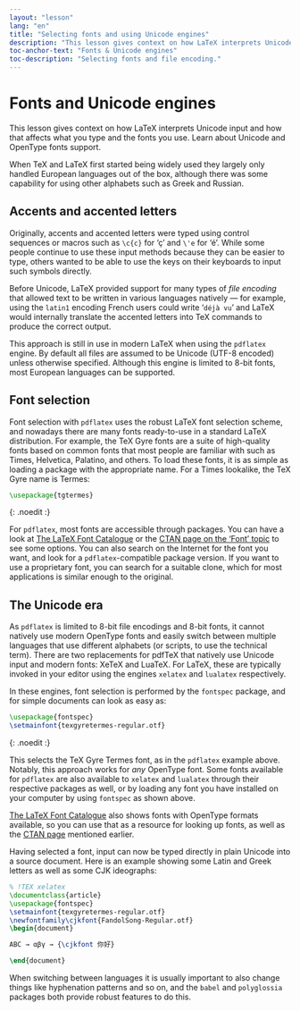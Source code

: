 ```yaml
---
layout: "lesson"
lang: "en"
title: "Selecting fonts and using Unicode engines"
description: "This lesson gives context on how LaTeX interprets Unicode input and how that affects what you type and the fonts you use. Learn about Unicode and OpenType fonts support."
toc-anchor-text: "Fonts & Unicode engines"
toc-description: "Selecting fonts and file encoding."
---
```


# Fonts and Unicode engines

<span
  class="summary">This lesson gives context on how LaTeX interprets Unicode input and how that affects what you type and the fonts you use. Learn about Unicode and OpenType fonts support.</span>

When TeX and LaTeX first started being widely used they largely only handled
European languages out of the box, although there was some capability for using
other alphabets such as Greek and Russian.

## Accents and accented letters

Originally, accents and accented letters were typed using control sequences or
macros such as `\c{c}` for ‘ç’ and `\'e` for ‘é’. While some people continue to
use these input methods because they can be easier to type, others wanted to be
able to use the keys on their keyboards to input such symbols directly.

Before Unicode, LaTeX provided support for many types of *file encoding* that
allowed text to be written in various languages natively — for example, using
the `latin1` encoding French users could write ‘`déjà vu`’ and LaTeX would
internally translate the accented letters into TeX commands to produce the
correct output.

This approach is still in use in modern LaTeX when using the `pdflatex` engine.
By default all files are assumed to be Unicode (UTF-8 encoded) unless otherwise
specified. Although this engine is limited to 8-bit fonts, most European
languages can be supported.

## Font selection

Font selection with `pdflatex` uses the robust LaTeX font selection scheme, and
nowadays there are many fonts ready-to-use in a standard LaTeX distribution. For
example, the TeX Gyre fonts are a suite of high-quality fonts based on common
fonts that most people are familiar with such as Times, Helvetica, Palatino, and
others. To load these fonts, it is as simple as loading a package with the
appropriate name. For a Times lookalike, the TeX Gyre name is Termes:

```latex
\usepackage{tgtermes}
```
{: .noedit :}

For `pdflatex`, most fonts are accessible through packages.  You can have a look
at [The LaTeX Font Catalogue](https://www.tug.org/FontCatalogue/) or the
[CTAN page on the ‘Font’ topic](https://www.ctan.org/topic/font) to see some
options.  You can also search on the Internet for the font you want, and look
for a `pdflatex`-compatible package version.  If you want to use a proprietary
font, you can search for a suitable clone, which for most applications is
similar enough to the original.

## The Unicode era

As `pdflatex` is limited to 8-bit file encodings and 8-bit fonts, it cannot
natively use modern OpenType fonts and easily switch between multiple languages
that use different alphabets (or scripts, to use the technical term). There are
two replacements for pdfTeX that natively use Unicode input and modern fonts:
XeTeX and LuaTeX. For LaTeX, these are typically invoked in your editor using
the engines `xelatex` and `lualatex` respectively.

In these engines, font selection is performed by the `fontspec` package, and for
simple documents can look as easy as:
```latex
\usepackage{fontspec}
\setmainfont{texgyretermes-regular.otf}
```
{: .noedit :}

This selects the TeX Gyre Termes font, as in the `pdflatex` example above.
Notably, this approach works for *any* OpenType font.  Some fonts available for
`pdflatex` are also available to `xelatex` and `lualatex` through their
respective packages as well, or by loading any font you have installed on your
computer by using `fontspec` as shown above.

[The LaTeX Font Catalogue](https://www.tug.org/FontCatalogue/) also shows fonts
with OpenType formats available, so you can use that as a resource for looking
up fonts, as well as the [CTAN page](https://www.ctan.org/topic/font) mentioned
earlier.

Having selected a font, input can now be typed directly in plain Unicode into a 
source document. Here is an example showing some Latin and Greek letters as 
well as some CJK ideographs:

```latex
% !TEX xelatex
\documentclass{article}
\usepackage{fontspec}
\setmainfont{texgyretermes-regular.otf}
\newfontfamily\cjkfont{FandolSong-Regular.otf}
\begin{document}

ABC → αβγ → {\cjkfont 你好}

\end{document}
```

<p 
  class="hint">When switching between languages it is usually important to also change things like hyphenation patterns and so on, and the <code>babel</code> and <code>polyglossia</code> packages both provide robust features to do this.</p>

